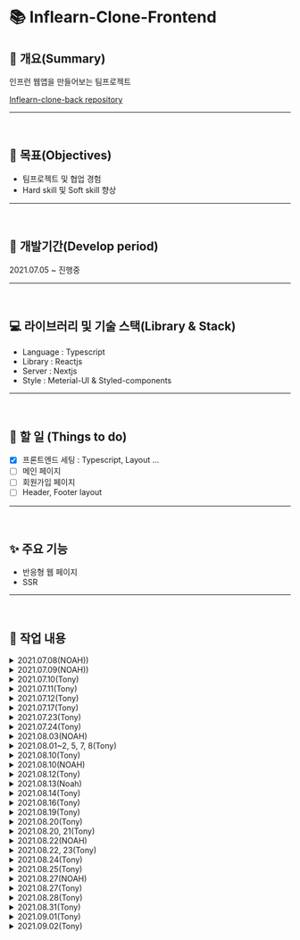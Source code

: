 # 📚 Inflearn-Clone-Frontend

## 📖 개요(Summary)

인프런 웹앱을 만들어보는 팀프로젝트

[Inflearn-clone-back repository](https://github.com/Ark-inflearn/inflearn-clone-back)

---

<br />

## 🎯 목표(Objectives)

- 팀프로젝트 및 협업 경험
- Hard skill 및 Soft skill 향상

---

<br />

## 📆 개발기간(Develop period)

2021.07.05 ~ 진행중

---

<br />

## 💻 라이브러리 및 기술 스택(Library & Stack)

- Language : Typescript
- Library : Reactjs
- Server : Nextjs
- Style : Meterial-UI & Styled-components

---

<br />

## 📑 할 일 (Things to do)

- [x] 프론트엔드 세팅 : Typescript, Layout ...
- [ ] 메인 페이지
- [ ] 회원가입 페이지
- [ ] Header, Footer layout

---

<br />

## ✨ 주요 기능

- 반응형 웹 페이지
- SSR

---

<br />

## 📗 작업 내용

<details>
<summary>2021.07.08(NOAH))</summary>

github repository 생성

- collaborator 초대
- branch protect rule 설정

</details>

<details>
<summary>2021.07.09(NOAH))</summary>

Readme 작성
react-hook-form 적용

참고문헌

- [nextjs, typescript, meterial-ui and jest set-up](https://documentationnerds.com/blog/tech/setup-next-frontend-with-typescript-eslint-prettier-jest-and-react-testing-library)
</details>

<details>
<summary>2021.07.10(Tony)</summary>

### npm run dev 실행 안됨

- [x] next와 next dev의 차이는 ?

  - [What is the difference between next (dev) and next build && next start ?](https://github.com/vercel/next.js/discussions/15053)
  - 같다

- [x] cross-env NODE_OPTIONS='--inspect' next dev는 실행이 안된다.
  - NODE_OPTIONS='--inspect' 이것 때문에 안됨
    - NODE_OPTIONS=inspect 으로 수정하면 실행 됨
    - NODE_OPTIONS 이란 환경변수가 왜 필요한지 잘 모르겠음

### dir 배치 수정

- [x] src 안에 들어가야 할 것은 ?
  - https://nextjs.org/docs/advanced-features/src-directory
  - 앱을 실행하는데 필요한 내가 작성한 소스코드

### 레이아웃 및 컴포넌트 수정([Semantic tag](https://velog.io/@ru_bryunak/HTML-%EA%B8%B0%EC%B4%88-2-%EC%8B%9C%EB%A7%A8%ED%8B%B1-%ED%83%9C%EA%B7%B8%EB%9E%80#:~:text=2%2F8-,%EC%8B%9C%EB%A7%A8%ED%8B%B1%20%ED%83%9C%EA%B7%B8%EB%9E%80%3F,%EC%9D%B4%20%EC%8B%A4%ED%98%84%EB%90%A0%20%EC%88%98%20%EC%9E%88%EB%8B%A4.))

- [x] nav 태그를 div에서 nav로 변경, nav를 header로 감싸줌

  - inflearn 공홈에서 개발자 도구로 태그를 확인하여 똑같이 만들어 줌

- [ ] pages dir 안에 \_document, \_app, index 등 next에서 제안하는 페이지 구성방식 확인 후 정리
  - \_document :
  - \_app :
  - index :

### 기타 설정파일 확인

- [ ] tsconfig.json 에서 include 부분 다시 확인하기

</details>

<details>
<summary>2021.07.11(Tony)</summary>

- [x] header, footer 윤곽만 잡기

### home page

- [ ] slider 공간만 만들기
- [x] 검색창 모양만 만들기
- [ ] 강의 카드 컴포넌트 만들기
  - li.lecture\_\_card{card$}\*10
  - [emmet을 통해 효율적으로 작성](https://webruden.tistory.com/77)

```html
<li className="lecture__card">card1</li>
<li className="lecture__card">card2</li>
<li className="lecture__card">card3</li>
<li className="lecture__card">card4</li>
<li className="lecture__card">card5</li>
<li className="lecture__card">card6</li>
<li className="lecture__card">card7</li>
<li className="lecture__card">card8</li>
<li className="lecture__card">card9</li>
<li className="lecture__card">card10</li>
```

</details>

<details>
<summary>2021.07.12(Tony)</summary>

### Things to do

- [x] 강의 카드 컴포넌트 만들기
- [x] 더미 데이터(json)으로 강의 컴포넌트 home에 띄우기
  - [ ] 실제로 api로 받아오는 과정 알아보기
- [ ] media query 로 반응형 화면 만들 때 스크린 사이즈 나누는 구간 알아보기
- [x] slider 공간만 만들기
- [ ] search안의 title 문구 매일 바뀌게 하기

### home page

- html 원달러 표시 : `&#8361;`
- 천단위 콤마 : [정규식 이용](https://hianna.tistory.com/441)

### 참고 문헌

- [html에 원달러 표시 대신 reverse solidus 나올 때](https://sqlplus.tistory.com/entry/html-%EC%86%8C%EC%8A%A4%EC%97%90-%EC%9B%90%ED%99%94%ED%86%B5%ED%99%94%ED%91%9C%EC%8B%9C%EB%A5%BC-%ED%95%A0%EB%95%8C-%EC%97%AD%EC%8A%AC%EB%A0%88%EC%89%AC%EB%A1%9C-%EB%82%98%EC%98%AC%EB%95%8C-%EC%B2%98%EB%A6%AC%EB%B0%A9%EB%B2%95)

</details>

<details>
<summary>2021.07.17(Tony)</summary>

### tsconfig.json 속성

- [컴파일러 옵션 설정](https://typescript-kr.github.io/pages/compiler-options.html)

- include, exclude 속성은 glob과 유사한 파일 패턴 목록을 가짐

  - \*: 모든 문자(디렉토리 구분기호 제외)
  - ?: 한 문자와 매칭(디렉토리 구분기호 제외)
  - \*\*/ : 반복적으로 모든 하위 디렉토리와 매칭
  - "src/\*/\*\*" : src 안의 모든 하위 디렉토리 + 지원하는 확장자(ex. .ts, .tsx, .d.ts)
    - allowJs가 true(true로 설정 해놓은 상태)이면 .js와 .jsx 도 포함

- [ ] next에서 typescript return type, prop type 알아보기
  - [x] type vs interface
    - interface로 표현할 수 없는 형태가 아니면 interface를 이용하자
  - [ ] next에서 return type, prop type을 어떻게 지정하는게 좋은지 알아보기

### 참고 문헌

- [typescript-kr, tsconfig.json](https://typescript-kr.github.io/pages/tsconfig.json.html)
- [type vs interface가 더 낫다](https://yceffort.kr/2021/03/typescript-interface-vs-type)
- [type과 interface 차이](https://medium.com/@alexsung/typescript-type%EA%B3%BC-interface-%EC%B0%A8%EC%9D%B4-86666e3e90c)

</details>

<details>
<summary>2021.07.23(Tony)</summary>

## Issue #9 : AppLayout 구조 적용

### \_document, \_app, index 우선순위 파악

- \_document.js는 시작점 : HTML Document
- \_app.js : 공통의 레이아웃 작성
- index.js : "/"로 시작되는 경로
- \_error.js : Error page : 아직 잘 모름

참고 문헌

- [개인블로그 : next.js 구조](https://salgum1114.github.io/nextjs/2019-05-06-nextjs-static-website-1/)

document > app > index 순으로 내려와서 index에 본격적으로 만들면 될 것 같다

- 현재 AppLayout 이라는 공통 component를 만들어서 header와 footer가 필요한 곳이면 사용 할 수 있게 함

### styled component 설치

- npm i styled-components
- noah님하고 상의하고 웬만하면 .css파일을 작성하지 않는 방향으로 진행해볼 예정

typescript는 입력이 예상되는 props에 대한 type검사는 할 수 있겠지만
react에서 어떻게 써야되는지는 알아볼 필요가 있음

</details>

<details>
<summary>2021.07.24(Tony)</summary>

### 작업내용

- MainSlider 컴포넌트 추가
  - react-slick 라이브러리 사용

### 향후 계획

#### style

- [ ] .CSS 파일 styled component로 변경할 예정
- [ ] CSS style 관련 공통으로 사용하는 색상 등에 대한 상수값을 모아놓은 파일 생성

#### slider 기능 추가 및 수정

- [ ] 향후 배경색을 이미지와 같게하는 방법에 대해 생각해보고 변경
- [ ] 해당 슬라이드로 이동하는 버튼 추가
- [ ] 모바일 화면에 슬라이더 모양 변화하도록 수정
- [ ] 슬라이더에 링크 추가

#### 리덕스 및 사가 설정

</details>

<details>
<summary>2021.08.03(NOAH)</summary>

### 작업내용

- signup page 작성
  - Material-UI( CSS)
    - TextField: input과 같은 역할을 함
    - Typography: div와 같은 역할
    - Grid: Grid를 사용하여 Flex나 Grid와 같은 디자인을 쉽게 구현
    - IconButton: Material에서 제공하는 icon을 button으로 사용하게 해줌
    - styles.ts: custom css파일, className으로 변수값을 넘기면 custom 디자인이 적용됨
  - react-hook-form( form)
  - yup( signup rule)

### 향후 계획

#### style

- [x] SNS 로그인 디자인

#### 회원가입 rule

- [x] yup을 사용하여 회원가입 rule 설정
- [x] rule에 맞지 않은 경우 error 메시지 출력
- [ ] 이용약관, 개인정보취급방침 페이지 생성

</details>

<details>
<summary>2021.08.01~2, 5, 7, 8(Tony)</summary>

## Redux setting

### 1. 설치 모듈

#### npm install redux next-redux-wrapper react-redux --save

- redux
- next-redux-wrapper
  - Next.js의 서버사이드 렌더링 관련 복잡한 설정을 쉽게 해주는 HOC
- react-redux
  - react 바인딩

#### npm install -d redux-devtools-extension @types/next-redux-wrapper @types/react-redux

- redux-devtools-extension : 개발자 도구 사용을 위한 라이브러리

#### npm install redux-saga

- redux-saga는 type을 자체적으로 지원하기 때문에 @type/redux-saga는 필요 없음(deprecated 됨)

#### npm i immer

- 알아서 불변성을 지켜주는 라이브러리

#### npm i faker shortid

- npm i --save-dev @types/faker
- npm i --save-dev @types/shortid

- dummy data test를 동적으로 하기 위해 faker와 shortid를 설치

#### npm i axios

- saga에서 사용, 비동기 http통신(Promise based HTTP client for the browser and node.js)

#### npm i -S @redux-saga/core

- eslint가 지적해줘서 설치함

### 2. redux tree

redux

- reducers
  - index
  - user
  - lecture
  - types
- sagas
  - index
  - user
  - lecture
- configureStore

#### 2-1. commonState class 삭제

- loading, done, error의 반복되는 타이핑을 피하려고 했으나 done을 제거하고 loading, error만 사용하면 없는게 더 직관적이라서 없는게 낫다고 판단 함
- data도 class member 변수로 있었으나 막상 사용해보니 class 내 멤버변수에 있을 필요가 없었음

### 3. 기타

#### 리덕스 설치 및 세팅 중

- [x] State type 정의 해야 됨
- [x] User, Lecture - reducer, saga 설계
  - lecture만 샘플로 생성

#### eslint rule 중 'no-param-reassign': 'off' => immer 사용을 위해

#### main(home) page redux 동작 흐름

- 처음 화면을 불러올 때 LOAD_REQUEST action을 시작으로 데이터(Lecture card)를 불러 옴
- add 버튼을 누를 때마다 데이터가(Lecture card) 추가 됨
- 지금은 더미 데이터로 불러 오지만 api를 요청할 경우 request에서 호출 하는 부분만 추가하면 됨

#### 별점 표시 방식

- 소수점 둘 째 자리에서 반올림 후 소수점 첫 째 자리 저장
- n.2 ~ n.8 까진 별 반개(3.2~3.8은 3개 반)
- n.1 점까진 버림(3.1은 별 3개로 표시)
- n.9 점은 올림(3.9는 별 4개로 표시 됨)

### 4. 참고 문헌

- https://jktech.tistory.com/46
- 인프런 노드버드 강의
- https://medium.com/@raphat/next-js-typescript-redux-3fbc990cb901
- [next-redux-wrapper 공식문서](https://github.com/kirill-konshin/next-redux-wrapper)
- [RootState](https://stackoverflow.com/questions/60777859/ts2339-property-tsreducer-does-not-exist-on-type-defaultrootstate)

### 5. 프론트 회의 안건

- [ ] 타입 저장 위치 : interface나 type을 해당 파일에 놓을 것인지 따로 파일을 만들어서 정리를 할 것 인지
- [ ] 리덕스가 전체 강의 로드하는 부분을 샘플로 만들었는데 자신이 만들 UI관련 리덕스는 직접 만드는 것이 좋을 것 같음
- [ ] 관리자 페이지를 만들어야 하나..? slider 배경색은 DB에서 가져와야 될 것 같은데 이걸 매번 백엔드 개발자가 저장하는 것 보다 관리자페이지가 있으면 좋을 것 같음
  - 우선순위 낮음

</details>

<details>
<summary>2021.08.10(Tony)</summary>

슬라이더 리덕스 연결
slider 하나 때문에 reducer와 saga에 파일을 하나씩 만들기 번거로워서
lecture파일에 합쳐서 작업했습니다.

</details>

<details>
<summary>2021.08.10(NOAH)</summary>

### 작업내용

- signup page error case
  - Material-UI( CSS)
    - useStyle: material-ui에 직접 className으로 스타일을 적용하기 위한 hook, 적용하고자하는 속성을 객체로 생성하고 적용
    - createTheme: meterial-ui에서 이미 디자인된 속성들을 변경하고 싶은 경우 사용, ex) 색상, 크기, 패딩.. 등
  - react-hook-form( form)
    - Controller: material-ui와 같은 라이브러리를 연동하기 위한 wrapper
    - useFormContext: 중첩 된 구조에서 데이터를 전달하고자 할 때 사용, ex) 특정 form을 component로 빼서 관리하고 react-hook-form을 적용하는 경우
    - FormProvider: userFormContext가 적용하고자 하는곳의 wrapper
    - useForm: react-hook-form 기본 hook
  - yup( signup rule)
    - error 핸들시 schema 객체에 에러 핸들을 하고자하는 사항들을 정리하고 react-hook-form의 formState의 error에서 받아서 사용, ex) errors.email?.message
    - yup을 태그에 적용할때 태그 name과 yup에서의 정의 이름을 같게 해야 적용이 됨, ex) name: email / email: yup.string().min(10).max(30)....
    - matches: 정규표현식을 사용하기 위한 method
    - oneOf([yup.ref('email'), null]: 다른 input과 값이 일치하는지 여부를 확인하고자 할 때 사용
    - error 객체의 경우 submit하고 나서 적용 됨
    - 현재 정규표현식의 에러 핸들은 errors 객체의 message method를 확인하여 일치하는 방식으로 적용

### 오류해결

- Warning: Failed prop type: Invalid prop `error` of type `object` supplied to `ForwardRef(TextField)`, expected `boolean`
  - TextField 태그의 error에는 boolean값만 가능한데 yup에서의 에러 메시지는 문자열이 생성되기 때문에 문제가 되는 현상
    - error 태그에 !!를 두번 넣어 boolean 변수로 만들어주면 됨, ex) !!error.password

### 향후 계획

- Redux와 연결
- 로그인 모달 구현
- 공통 레이아웃 구현

#### 회원가입 rule

- [x] yup을 사용하여 회원가입 rule 설정
- [x] rule에 맞지 않은 경우 error 메시지 출력
- [ ] 이용약관, 개인정보취급방침 페이지 생성

</details>

<details>
<summary>2021.08.12(Tony)</summary>

### 메인페이지 리스트에 로딩 스피너 추가

- 서버사이드 렌더링이기 때문에 필요 없을 것 같기도 함
- 재미로 추가 해봄

### 메인페이지 강의 리스트

- 마우스 호버 시 나오는 description 추가
- [ ] 장바구니, 좋아요 등 아이콘에 설명 라벨 추가 해야 함
- [ ] 카드 전체적으로 크기 키워야 함

### 기타

- 컴포넌트 파일명 첫글자 대문자로 변경(노아님 요청사항)

### 참고문헌

- [react onHover event handling](https://upmostly.com/tutorials/react-onhover-event-handling-with-examples)

</details>

<details>
<summary>2021.08.13(Noah)</summary>

### Update Nextjs version 11

- Conformance
  - `npx next lint` 명령어를 치면 현재 app의 ESLint를 전체적으로 수행해서 메시지로 CLI에 보여줌
- Improved Performance
  - 11버전 업데이트를 하며 app을 열고 startup time을 24%이상 감소시키고 React refresh 관련하여 프로세싱 타임을 40%이상 감소시킴
  - Babel 관련 startup time 감소
  - 새로운 Babel loader 구축
  - 로딩, 메모리 캐싱과 관련하여 최적화
  - 개발자가 실제로 할 것은 없고 update만으로 이미 적용이 되는 사항
- Script Optimization

  - `next/script`
  - 웹사이트에 다른곳에서 가져와서 사용하는 기능들을 추가할때 라이브러리가 무겁거나 최적화의 문제가 있는데 이것을 Nextjs의 Script 태그가 해결해줌( polyfill, widgets 등)
  - Script 태그에 strategy 속성을 추가하면 자동적으로 최적화 및 성능 향상
    - third party 라이브러리의 실행 순서를 입맛에 맞게 설정 할 수 있음
    - beforeInteractive, afterInteractive( default), lazyOnload 속성

- Image Improvements
  - `next/image`
  - Image 로딩과 관련하여 성능 개선
    - Nextjs의 Image 태그를 사용하면 정적이미지의 가로/세로 크기를 자동으로 정의해줌
    - 인터넷이 느린 사용자를 위하여 blur 이미지를 Nextjs에서 태그 속성으로 제공
- Webpack 5
  - `next.config.js`
  - 웹팩5와 관련하여 다양한 특징 및 개선점들이 구축됨
- Create React App Migration (Experimental)
  - 새로운 툴 `@next/codemod` 개발
  - Create React App을 자동적으로 Nextjs로 변경해주는 툴
- Next.js Live (Preview Release)
  - 협업을 위한 기능
  - 웹사이트를 띄워놓은 상태에서 라이브로 마우스로 공간을 지정 할 수 있고 실시간 채팅도 가능한 기능

### 참고문헌

- [Nextjs docs](https://nextjs.org/blog/next-11#upgrade-guide)
- [Conformance](https://web.dev/introducing-aurora/)
- [Script](https://github.com/vercel/next.js/discussions/24938)
- [Script](https://docs.google.com/document/u/0/d/1ZEi-XXhpajrnq8oqs5SiW-CXR3jMc20jWIzN5QRy1QA/mobilebasic#)
- [Image](https://vercel.com/blog/core-web-vitals#cumulative-layout-shift)
- [Image](https://nextjs.org/docs/basic-features/image-optimization)
- [Webpack](https://nextjs.org/docs/messages/webpack5)

</details>

<details>
<summary>2021.08.14(Tony)</summary>

### 작업 내용

- 강의 카드 마우스 오버 할 때 나오는 설명 밑 아이콘 3개에 말풍선 추가
- lectureCard 폴더를 만들어서 components폴더 정리
- node notifier가 자동으로 설치됨(업데이트 하려고 npm i 하니 설치 됨)
  - cross platform(windows, mac, linux)에서 알람을 띄울 수 있는 모듈

### 참고문헌

- [CSS로 말풍선 만들기](https://ungdoli0916.tistory.com/753)

</details>

<details>
<summary>2021.08.16(Tony)</summary>

### 작업 내용

- AppLayout, CourseLayout을 components 폴더에서 layouts (신규)폴더로 이동
- [ ] create course 페이지에서 제목 입력 후 강의 만들기를 누르면 수정 페이지로 이동
- 강의 생성 후 id를 저장할 필요는 없을 것 같아서 리덕스를 사용하지 않음
  - 어떻게 하는게 좋을지 토론 필요

```typescript
const inputTitle = useRef<HTMLInputElement>(null);
```

- 초기값에 null을 박아줘야 된다. -> HTMLInputElement | null

#### next에서 redirect

```typescript
import { useRouter } from 'next/dist/client/router';
const router = useRouter();
router.push(`/course/${id}/edit/course_info`);
```

### 로컬 서버 세팅

```typescript
// app.ts or index.ts
app.use(
  cors({
    origin: true,
    // credentials: false
  })
);
app.use(express.json()); // front에서 json형태의 data를 보낼때 그것을 req.body에 넣어줌
app.use(express.urlencoded({ extended: true })); // form&submit을 하면 url encoded방식으로 data가 넘어오는데 그것을 req.body에 넣어줌

app.use('/create_course', lectureRouter);
```

```typescript
// lectureRouter
import * as express from 'express';

const router = express.Router();

router.post('/', (req, res) => {
  console.log('body', req.body);
  res.json({ id: 1234, result: 'ok' });
});

export default router;
```

### 나중에 추가해야 될 부분

- `/course/${id}/edit/course_info`으로 이동 시 내 강의가 아닌 곳으로 이동할 경우 404 띄워줘야 함
  - 유저가 GET방식으로 접속을 시도 할 때 서버에서 검증 후 수정페이지를 보여줄지 말지 결정

</details>

<details>
<summary>2021.08.19(Tony)</summary>

### create_course page

- create_course에서 강의 만들기 누르면 `/course/1/edit/course_info`로 이동하게 함
  - 나중에 서버 붙일 땐 주석 해제하면 됨
- 제목 없는 경우 alert 대신 경고 메세지가 뜨도록 함

### create_course -> edit 강의 제목 넘기기

- 리덕스 사용
- 기존 axios만 사용하던 것을 redux를 이용하도록 변경
  - saga effect의 put은 dispatch랑 비슷함

### saga call type

- `Generator<T, TReturn, TNext>`
- [x] generator function에서 type 지정하는 법 알아보기
  - https://github.com/microsoft/TypeScript/issues/26959

### test.css 파일 생성

- styled component 에서 자동완성을 잘 지원하지 않으므로 css파일을 테스트목적으로 만들음

### create course btn에 로딩 적용

- 로딩 시간 동안 클릭 방지(pointer-events), 투명도 변경(opacity)

### 참고문헌

- [styled component props](https://styled-components.com/docs/basics)
- [css prevent mouse click](https://stackoverflow.com/questions/44719980/how-to-prevent-the-click-event-using-css)
- [css pointer-events](https://developer.mozilla.org/en-US/docs/Web/CSS/pointer-events)
- [typescript styled components with props](https://stackoverflow.com/questions/47077210/using-styled-components-with-props-and-typescript)

</details>

<details>
<summary>2021.08.20(Tony)</summary>

### Things to do

- [x] create-course에서 store에 저장한 title 가져오기
- [ ] edit course info 앱 레이아웃 수정

</details>
<details>
<summary>2021.08.20, 21(Tony)</summary>

### 수정사항

- children에 type 적용
- header, footer 이름을 HeaderLayout, FooterLayout으로 변경( Next에 존재하는 이름이기 때문에 겹침)
- 컴포넌트의 재사용성을 위해서 기존 styles를 지우고 컴포넌트로 이동

### styled(Link) 안됨

```typescript
const SeeTheLecture = styled.button`
  font-weight: 800;
  width: 160px;
  height: 48px;
  font-size: 18px;
  border-radius: 3px;
  border: 0;
  background-color: #fff;
  border-color: #dbdbdb;
  border-width: 1px;
  color: #363636;
  cursor: pointer;
  justify-content: center;
  padding: calc(0.375em - 1px) 0.75em;
  text-align: center;
  white-space: nowrap;
`;

<Link href={`/course/${id}`}>
  <SeeTheLecture>강의보기</SeeTheLecture>
</Link>;
```

- Link안에 button태그 넣는 방식으로 스타일링 적용

  - a태그로 하려 했으나 width가 적용이 안됨

- [ ] 강의 제작 column에 해당 페이지 일 때 글자 색 변화
  - course_info 페이지 -> 강의 정보 글자 색 진하게

</details>
<details>
<summary>2021.08.22(NOAH)</summary>

### Things to do

- [ ] 버튼에 스타일 적용
- [ ] responsive 화면 구성

### 수정사항

- 회원가입 페이지 및 컴포넌트 리팩토링
- useStyles 구조분해

```typescript
const { classname } = useStyles();
```

### 적용사항

- Header 구현
  - AppBar : 네비게이션 컨테이너
  - ToolBar : 안에 컨텐츠를 넣으면 Flex와 같이 자동정렬
- 적용해야 할 버튼을 headerData로 하여 추가
  - 추 후 변경이 있을때 쉽게 적용하기 위함

### 문제사항

- nextjs에서 html,body 태그가 전체화면이 되지 않아 \_app.tsx에 아래 스타일을 적용하였으나 메인페이지에서 적용되지 않는 현상
  - html이 전체 보이는 화면의 크기가 아니기 때문에 sticky가 중간에 짤림

```typescript
<style global jsx>
  {`
    html,
    body,
    body > div:first-child,
    div#__next,
    div#__next > div {
      height: 100%;
    }
  `}
</style>
```

</details>

<details>
<summary>2021.08.22, 23(Tony)</summary>

- [ ] edit course layout
  - [x] column sticky
  - [x] 현재 페이지에 해당하는 부분 글자 진하게
  - [ ] modal : 눈길을 끄는 제목 작성 꿀팁
  - [ ] 페이지 로드 시 관련 데이터 가져와서 필수 조건 작성된 페이지는 초록색으로 v 표시
- [ ] course_info 페이지 구성

### CourseLayout.tsx

CourseHeaderContainer height + CourseLayoutGrid padding top(24px) + CourseNav padding top(0.75rem == 12px) 의 높이에 sticky

- StepContainer의 headerHeight prop에 바로 넣어 주면 CourseHeaderContainer height가 측정되지 않은 상태(undefined)로 계산이 되서 sticky의 top에 NaN이 들어감(sticky 적용 안됨)
- 페이지 로드할 때 useState의 headerHeight에 값을 넣어서 나중에 계산된 height값이 반영 되도록 함

### create_course.tsx

- 강의 id를 전달 받고 saga에서 직접 redirect시키도록 함(뒤로가기 안되는 문제 해결)

</details>

<details>
<summary>2021.08.24(Tony)</summary>

### create_course

- 강의 만들기 버튼을 누르지 않고 input text에서 제목 입력 후 엔터로도 강의 생성되도록 변경

### CourseLayout

- window.location.pathname에서 강의 생성후 수정페이지로 넘어갈 때 window객체를 인식하지 못해서 useRouter를 사용해서 현재 경로를 추적하도록 함

### 데이터 로드해서 넣어야 함

- [ ] 미리 저장했던 데이터 불러와서 데이터 로드해서 넣어야 함

</details>

<details>
<summary>2021.08.25(Tony)</summary>

### 카테고리 버튼 중 다른 카테고리 선택하면 현재 선택된 카테고리 색상 원래대로 돌리기

- 사용하는 곳에서 useState로 변수 하나 만들고 그것을 prop으로 전달

```typescript
// course_info.tsx
const [selectedId, setSelectedId] = useState<string>('');

<CourseCommonButton id="1" text="개발, 프로그래밍" selectedId={selectedId} setSelectedId={setSelectedId} />;
```

- 버튼 컴포넌트의 onClick에서 버튼 클릭한 것에 대한 정보(id)를 저장
- 버튼 컴포넌트 안의 useEffect에서 그것과 일치하는지 여부에 따라 true/false를 styled component에 전달

```typescript
// CourseCommonButton.tsx
const CourseCommonButton = ({ id, text, selectedId, setSelectedId }: Props) => {
  const [isSelected, setIsSelected] = useState(false);

  function onClickButton() {
    setSelectedId(id);
  }

  useEffect(() => {
    if (id === selectedId) {
      setIsSelected(true);
    } else {
      setIsSelected(false);
    }
  }, [selectedId]);

  return (
    <CourseCommonButtonStyle onClick={onClickButton} key={id} isSelected={isSelected}>
      {text}
    </CourseCommonButtonStyle>
  );
};
```

### 추가 하기 버튼 누르면 add components dynamically

- 리덕스에서 state(array)를 가져와서 추가해야 될 것 같다

#### 예상 데이터 구성

```typescript
data : {
  createLecture : {
    courseInfo : {
      title: string, // 강의 제목
      whatYouCanLearn: string[], // 이런걸 배울 수 있어요
      expectedStudents: string[], // 이런 분들에게 추천해요
      requiredKnowledge: string[], // 선수지식
      category: { // 카테고리
        id: string,
        name: string,
      },
      level: string // 강의 수준
    }
    // 상세소개, 커리큘럼, 커버이미지 정보는 나중에
  },
  setting : {
    // 강의설정
    // 지식공유자 설정
  }
}
```

### 참고 문헌

- [dynamically-add-child-components-in-react](https://stackoverflow.com/questions/36651583/dynamically-add-child-components-in-react)

</details>

<details>
<summary>2021.08.27(NOAH)</summary>

### HeaderLayout

- 메뉴바 포지션 수정

  - 메뉴바가 평소에는 relative였다가 메뉴바 크기만큼 내려올 경우 sticky로 바뀌도록 수정
  - scroll 이벤트가 너무 자주 불리기 때문에 lodash 라이브러리의 throttle 기능을 사용하여 0.3초에 한 번만 불리도록 구현

```typescript
const throttledScroll = useMemo(
  () =>
    throttle(() => {
      if (window.scrollY > 64) {
        setIsNavOn(true);
        return;
      }
      setIsNavOn(false);
    }, 300),
  []
);
```

- 모바일용 메뉴바
  - 인프런 페이지와 같이 모바일 화면( 1025px)이하로 내려갈 경우 Layout이 변경되도록 구현
  - 메뉴를 팝업으로 띄워지도록 함

### HeaderLayout 구현해야 할 것

- 로그인 모달창
- 검색창 기능
- 메뉴 팝업 기능
- 모바일 메뉴 팝업 스타일링

### 추 후 확인

- 일단 레이아웃이 되도록 CSS를 덕지덕지 붙여놨는데 효율적으로 할 수 있도록 검토해야 함

</details>

<details>
<summary>2021.08.27(Tony)</summary>

### 강의생성 후 window api로 페이지 이동시 데이터 날라가는 문제

- window.location.href 를 사용하면 페이지가 새로고침되면서 자바스크립트(리덕스 스토어)에 있는 모든 데이터가 날라감

- react나 next에서 제공하는 router를 saga에서 사용해야 되는데
  useRouter나 useHistory는 hook이기 때문에 component가 아닌 saga에선 사용이 불가능 함(hooks rule)

- 문제 해결
  - saga에서 페이지 이동을 시키려 했으나 위와 같은 문제로 잘 되지 않음
  - 'history', 'react-router-redux' 라이브러리 둘다 써봤는데 typescript문제인지 next문제인지 뭔지 잘 되지 않음
  - 기존 방식 대로 컴포넌트에서 페이지를 이동 시키는 대신 flag로 사용중인 done변수를 false로 만드는 dispatch를 실행문 마지막에 추가해서 성공

</details>

<details>
<summary>2021.08.28(Tony)</summary>

### 강의 수정 페이지 로드 시 데이터 받아오기(redux saga)

- 확인

### children component에 props 전달하기

```typescript
<CourseMain>
  {console.log('React.isValidElement(children)', React.isValidElement(children))}
  {React.isValidElement(children) && React.cloneElement(children, { lectureData })}
  {/* {React.Children.map<React.ReactNode, React.ReactNode>(children, (child) => {
            if (React.isValidElement(child)) {
              return React.cloneElement(child, { lectureData });
            }
          })} */}
  {/* {children} */}
</CourseMain>
// 결론 안됨 => each child에서 store에서 데이터 가져오기
```

- each child에서 store에서 데이터 가져오기

### typescript에서 initial data 를 하나하나 다 넣어줘야되는건지 알아보기

- 초기값을 다 넣어줘야 될 것 같음

### 참고문헌

- [children component에 props 전달하기](https://eomtttttt-develop.tistory.com/203)
  - `This JSX tag's 'children' prop expects a single child of type 'ReactElement<any, string | JSXElementConstructor<any>>', but multiple children were provided.` => 안됨
  - https://stackoverflow.com/questions/42261783/how-to-assign-the-correct-typing-to-react-cloneelement-when-giving-properties-to
    - 안됨 : React.isValidElement(children) 통과가 안됨
  - https://www.geeksforgeeks.org/how-to-use-react-cloneelement-function/
  - [리액트 요소 검증하기](https://webisfree.com/2020-08-26/[react]-%EB%A6%AC%EC%95%A1%ED%8A%B8-%EC%9A%94%EC%86%8C-%EA%B2%80%EC%A6%9D%ED%95%98%EA%B8%B0-isvalidelement)
    - 하나 짜리만 됨(`<div>하나<div>` 같은)
      - 하나 짜리도 props 전달이 잘 안됨
- [react-children with typescript](https://www.carlrippon.com/react-children-with-typescript/)

</details>

<details>
<summary>2021.08.31(Tony)</summary>

### eslint => react/require-default-props : off

- https://stackoverflow.com/questions/63696724/eslint-problem-with-default-props-in-functional-component-typescript-react

### onClickDelete

#### 1차 시도 : store state is read-only

```typescript
const onClickDelete = (_list: string[], index: number) => {
  _list.splice(index, 1);
};
<button onClick={() => onClickDelete(list, index)} type="button">
  <DeleteIcon />
</button>;
```

- redux에 있는 데이터는 read-only 임
- dispatch를 이용해서 reducer에서 작업을 하려고 했었는데 component에 들어오는 string[]이 store에 각각 다르게 저장되어 있기 때문에 기존의 draft.initialState.data 같은 방식으로 수정할 수 없음

#### 2차 시도 : read-only 제거 - setAutoFreeze(false);

```typescript
// store에서 read-only 속성 제거
import { setAutoFreeze } from 'immer';
setAutoFreeze(false);

// TextListBox.tsx
const onClickDelete = (_list: string[], index: number) => {
  _list.splice(index, 1);
};
<button onClick={() => onClickDelete(list, index)} type="button">
  <DeleteIcon />
</button>;
```

- store에 있는 값을 직접 변경 가능하지만 re-render가 안됨
  - 원래 reducer로 store의 값을 변경하면 re-render가 되는데 이런식으로 바로 바꿔버리니까 안되는 듯

#### 3차 시도 : useState에 store의 state를 넣고 setState를 컴포넌트에 전달

```typescript
// course_info.tsx
const [textArray, setTextArray] = useState<string[]>();
<TextListBox list={textArray} setTextArray={setTextArray} />;

// TextListBox.tsx
type Prop = {
  list?: string[];
  setTextArray: React.Dispatch<React.SetStateAction<string[] | undefined>>;
};

const TextListBox = ({ list = [], setTextArray }: Prop) => {
  const onClickDelete = (textList: string[], index: number) => {
    textList.splice(index, 1);
    setTextArray([...textList]);
    console.log('after remove', textList);
  };

  return (
    <button onClick={() => onClickDelete(list, index)} type="button">
      <DeleteIcon />
    </button>
  );
};
```

- setState를 전달을 해도 setTextArray(textList) state를 직접 변화하고 그것을 그대로 전달하면 렌더링이 되지 않음
- setTextArray([...textList]); 같이 배열을 새로 할당해서 전달해야 렌더링이 다시 됨
- TextListBox를 사용하는 개수만큼 useState를 만들어서 각각 전달할 예정

#### 'react/no-array-index-key': 'off'

- index를 key로 사용할 때 나오는 eslint 경고
- 나중에 eslint때문에 문제될 것 같아서 미리 제거

### 참고문헌

- [javascript removing element of array cleanest way](https://stackoverflow.com/questions/47023975/what-is-the-cleanest-way-to-remove-an-element-from-an-immutable-array-in-js)
- [Cannot test reducer: Cannot assign to read only property](https://github.com/reduxjs/redux-toolkit/issues/424)

### 과연 이 방법이 최선인가?

- 컴포넌트 재사용을 위해 리덕스의 read-only속성을 없애고 useState를 각각 만들면서 사용해야되는 건지, 다른 더 좋은 방법은 없는지 찾아봐야 함

### 다음 진행 예정

- [ ] drag and drop으로 array 순서 변화

</details>

<details>
<summary>2021.09.01(Tony)</summary>

### 불변성 보장 하면서 array에서 요소 삭제 하기

```javascript
const arr = ['a', 'b', 'c', 'd', 'e'];

const indexToRemove = 2; // the 'c'

const result = [...arr.slice(0, indexToRemove), ...arr.slice(indexToRemove + 1)];

console.log(result);

// slice는 ...arr를 두번이나 하는 번거로움이 있으므로
const textArray = [...textList];
textArray.splice(index, 1);
// 배열 복사 후 splice를 사용
```

### typescript function type

- parameter 타입, return 타입을 정의해주면 된다.

```typescript
fn: (a: string) => void
```

### redux를 typescript에서 사용하면 initialState는 전부 초기값이 있어야 된다.

- reducer에서 action.data를 받아서 넣을 때 optional chaining을 사용할 수 없다고 나옴

### 참고 문헌

- [typescript function type](https://www.typescriptlang.org/docs/handbook/2/functions.html)

</details>

<details>
<summary>2021.09.02(Tony)</summary>

## TextListBox delete button

### High order function 적용

- HOC로 바꿔도 컴포넌트의 함수타입은 그대로 적용해도 적용됨
- [ ] HOC의 예시를 더 찾아보고 장점을 알아보기

### 버그 수정

- `이런 분들에게 추천해요` 에서 TextListBox를 사용할 때 list array를 expectedStudents가 아닌 whatYouCanLearn으로 오타가 있는 부분을 수정함

</details>
